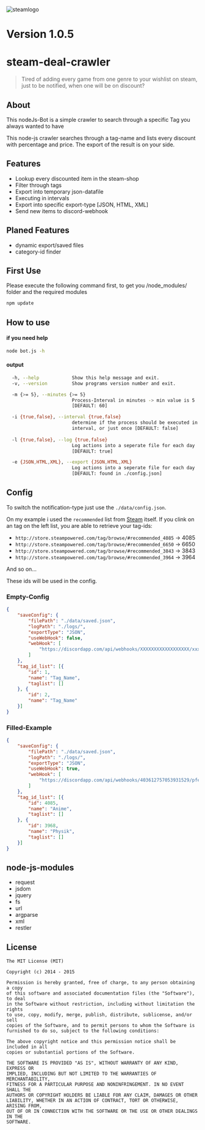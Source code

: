 ![steamlogo](https://i.imgur.com/vExtRT4.png)

# Version 1.0.5
# steam-deal-crawler

> Tired of adding every game from one genre to your wishlist on steam, just to be notified, when one will be on discount?

## About
This nodeJs-Bot is a simple crawler to search through a specific Tag you always wanted to have 

This node-js crawler searches through a tag-name and lists every discount with percentage and price. The export of the result is on your side. 

## Features
- Lookup every discounted item in the steam-shop
- Filter through tags
- Export into temporary json-datafile
- Executing in intervals
- Export into specific export-type [JSON, HTML, XML]
- Send new items to discord-webhook

## Planed Features
- dynamic export/saved files
- category-id finder

## First Use
Please execute the following command first, to get you /node_modules/ folder and the required modules
```bash
npm update
```
## How to use
#### if you need help
```bash
node bot.js -h
```
#### output
```bash
  -h, --help            Show this help message and exit.
  -v, --version         Show programs version number and exit.

  -m {>= 5}, --minutes {>= 5}
                        Process-Interval in minutes -> min value is 5
                        [DEFAULT: 60]

  -i {true,false}, --interval {true,false}
                        determine if the process should be executed in an
                        interval, or just once [DEFAULT: false]
                        
  -l {true,false}, --log {true,false}
                        Log actions into a seperate file for each day
                        [DEFAULT: true]

  -e {JSON,HTML,XML}, --export {JSON,HTML,XML}
                        Log actions into a seperate file for each day
                        [DEFAULT: found in ./config.json]                   
```

## Config
To switch the notification-type just use the `./data/config.json`.

On my example i used the `recommended` list from [Steam](http://store.steampowered.com/tag/browse/) itself. If you clink on an tag on the left list, you are able to retrieve your tag-ids:

- `http://store.steampowered.com/tag/browse/#recommended_4085` -> 4085
- `http://store.steampowered.com/tag/browse/#recommended_6650` -> 6650
- `http://store.steampowered.com/tag/browse/#recommended_3843` -> 3843
- `http://store.steampowered.com/tag/browse/#recommended_3964` -> 3964

And so on... 

These ids will be used in the config.

### Empty-Config

```json
{
    "saveConfig": {
        "filePath": "./data/saved.json",
        "logPath": "./logs/",
        "exportType": "JSON",
        "useWebHook": false,
        "webHook": [
            "https://discordapp.com/api/webhooks/XXXXXXXXXXXXXXXXXX/xxxxxxxxxxxxxxxxxxxxxxxxxxxxxxxxxxxxxxxxxxxxxxxxxxxxxxxxxxxxxxxxxxxx"
        ]
    },
    "tag_id_list": [{
        "id": 1,
        "name": "Tag_Name",
        "taglist": []
    }, {
        "id": 2,
        "name": "Tag_Name"
    }]
}
```

### Filled-Example
```json
{
    "saveConfig": {
        "filePath": "./data/saved.json",
        "logPath": "./logs/",
        "exportType": "JSON",
        "useWebHook": true,
        "webHook": [
            "https://discordapp.com/api/webhooks/403612757053931529/pfevSig6fTX8dThDkx9AHFQztqQ1CJnFM7B9RrUQtbJqcGuJRfS9H8pTHs7OGjpqIqNt"
        ]
    },
    "tag_id_list": [{
        "id": 4085,
        "name": "Anime",
        "taglist": []
    }, {
        "id": 3968,
        "name": "Physik",
        "taglist": []
    }]
}
```

## node-js-modules

- request
- jsdom
- jquery
- fs
- url
- argparse
- xml
- restler

## License 
    The MIT License (MIT)
    
    Copyright (c) 2014 - 2015
    
    Permission is hereby granted, free of charge, to any person obtaining a copy
    of this software and associated documentation files (the "Software"), to deal
    in the Software without restriction, including without limitation the rights
    to use, copy, modify, merge, publish, distribute, sublicense, and/or sell
    copies of the Software, and to permit persons to whom the Software is
    furnished to do so, subject to the following conditions:
    
    The above copyright notice and this permission notice shall be included in all
    copies or substantial portions of the Software.
    
    THE SOFTWARE IS PROVIDED "AS IS", WITHOUT WARRANTY OF ANY KIND, EXPRESS OR
    IMPLIED, INCLUDING BUT NOT LIMITED TO THE WARRANTIES OF MERCHANTABILITY,
    FITNESS FOR A PARTICULAR PURPOSE AND NONINFRINGEMENT. IN NO EVENT SHALL THE
    AUTHORS OR COPYRIGHT HOLDERS BE LIABLE FOR ANY CLAIM, DAMAGES OR OTHER
    LIABILITY, WHETHER IN AN ACTION OF CONTRACT, TORT OR OTHERWISE, ARISING FROM,
    OUT OF OR IN CONNECTION WITH THE SOFTWARE OR THE USE OR OTHER DEALINGS IN THE
    SOFTWARE.
